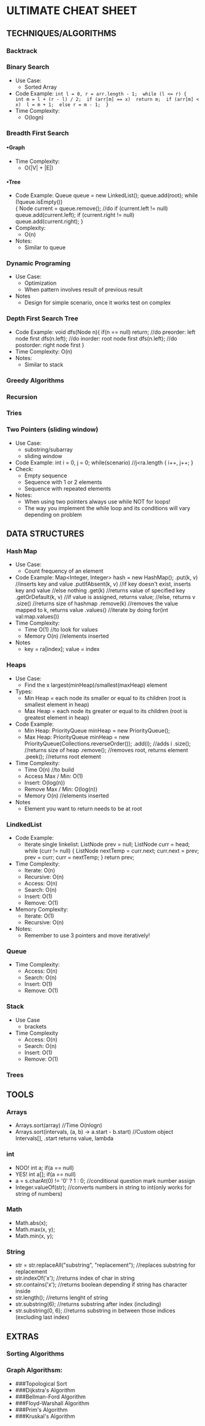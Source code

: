 # ULTIMATE CHEAT SHEET

## TECHNIQUES/ALGORITHMS

### Backtrack
### Binary Search
- Use Case:
	- Sorted Array
- Code Example:
		`int l = 0, r = arr.length - 1; 
        while (l <= r) { 
            int m = l + (r - l) / 2; 
            if (arr[m] == x) 
                return m; 
            if (arr[m] < x) 
                l = m + 1; 
            else
                r = m - 1; 
		}`
- Time Complexity:
	- O(logn)

### Breadth First Search 
#### •Graph
- Time Complexity:
	- O(|V| + |E|)
	
#### •Tree
- Code Example:
	        Queue<Node> queue = new LinkedList<Node>(); 
	        queue.add(root); 
	        while (!queue.isEmpty())  
	        { 
	            Node current = queue.remove(); 
	            //do
	            if (current.left != null)
	                queue.add(current.left); 
	            if (current.right != null) 
	                queue.add(current.right); 
	        }
- Complexity:
	 - O(n)
- Notes:
	 - Similar to queue

### Dynamic Programing
- Use Case:
	 - Optimization
	 - When pattern involves result of previous result
- Notes
	 - Design for simple scenario, once it works test on complex

### Depth First Search Tree
 - Code Example:
		void dfs(Node n){
			if(n == null)
				return;
			//do preorder: left node first
			dfs(n.left);
			//do inorder: root node first
			dfs(n.left);
			//do postorder: right node first
		}
 - Time Complexity:
		O(n)
 - Notes: 
	 - Similar to stack

### Greedy Algorithms

### Recursion

### Tries

### Two Pointers (sliding window)
- Use Case:
	- substring/subarray
	- sliding window
- Code Example:
		int i = 0, j = 0;
		while(scenario)			//j<ra.length
		{
			i++, j++;
		}
- Check:
	- Empty sequence
	- Sequence with 1 or 2 elements
	- Sequence with repeated elements
- Notes:
	- When using two pointers always use while NOT for loops!
	- The way you implement the while loop and its conditions will vary depending on problem
		
## DATA STRUCTURES
### Hash Map
- Use Case:
	- Count frequency of an element
- Code Example:
		Map<Integer, Integer> hash = new HashMap();
		.put(k, v)				//inserts key and value
		.putIfAbsent(k, v)		//if key doesn't exist, inserts key and value //else nothing
		.get(k)					//returns value of specified key
		.getOrDefault(k, v)		//if value is assigned, returns value; //else, returns v
		.size()					//returns size of hashmap
		.remove(k)				//removes the value mapped to k, returns value
		.values()				//iterate by doing for(int val:map.values())
- Time Complexity:
	- Time	O(1)			//to look for values
	- Memory	O(n)			//elements inserted
- Notes
	- key = ra[index]; value = index

### Heaps
- Use Case:
	- Find the x largest(minHeap)/smallest(maxHeap) element
- Types:
	- Min Heap = each node its smaller or equal to its children (root is smallest element in heap)
	- Max Heap = each node its greater or equal to its children (root is greatest element in heap)
- Code Example:
	- Min Heap:
			PriorityQueue<Integer> minHeap = new PriorityQueue();
	- Max Heap:
			PriorityQueue<Integer> minHeap = new PriorityQueue(Collections.reverseOrder());
			.add(i);				//adds i
			.size();				//returns size of heap
			.remove();				//removes root, returns element
			.peek();				//returns root element
- Time Complexity:
	- Time 	O(n)			//to build
	- Access Max / Min: O(1)
	- Insert: O(log(n))
	- Remove Max / Min: O(log(n))
	- Memory	O(n)			//elements inserted
- Notes
	- Element you want to return needs to be at root

### LindkedList
- Code Example:
	- Iterate single linkelist:
			ListNode prev = null;
			ListNode curr = head;
			while (curr != null) {
	        ListNode nextTemp = curr.next;
	        curr.next = prev;
	        prev = curr;
	        curr = nextTemp;
			}
			return prev;
- Time Complexity:
	- Iterate: O(n)
	- Recursive: O(n)
	- Access: O(n)
	- Search: O(n)
	- Insert: O(1)
	- Remove: O(1)
- Memory Complexity:
	- Iterate: O(1)
	- Recursive: O(n)
- Notes:
	- Remember to use 3 pointers and move iteratively!

### Queue
- Time Complexity:
	- Access: O(n)
	- Search: O(n)
	- Insert: O(1)
	- Remove: O(1)

### Stack
- Use Case
	- brackets
- Time Complexity
	- Access: O(n)
	- Search: O(n)
	- Insert: O(1)
	- Remove: O(1)

### Trees

## TOOLS
### Arrays
- Arrays.sort(array)										//Time O(nlogn)
- Arrays.sort(intervals, (a, b) -> a.start - b.start)		//Custom object Intervals[], .start returns value, lambda

### int
- NOO! 	int a; 		if(a == null)
- YES! 	int a[]; 	if(a == null)
- a = s.charAt(0) != '0' ? 1 : 0;						//conditional question mark number assign 
- Integer.valueOf(str);								//converts numbers in string to int(only works for string of numbers)

### Math
- Math.abs(x);
- Math.max(x, y);
- Math.min(x, y);

### String
- str = str.replaceAll("substring", "replacement");	//replaces substring for replacement 
- str.indexOf('x');									//returns index of char in string
- str.contains('x');									//returns boolean depending if string has character inside
- str.length();										//returns lenght of string
- str.substring(6);									//returns substring after index (including)
- str.substring(0, 6);								//returns substring in between those indices (excluding last index)


## EXTRAS
### Sorting Algorithms

### Graph Algorithsm:
- ###Topological Sort
- ###Dijkstra's Algorithm
- ###Bellman-Ford Algorithm
- ###Floyd-Warshall Algorithm
- ###Prim's Algorithm
- ###Kruskal's Algorithm










